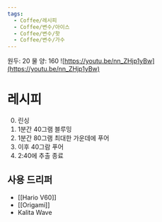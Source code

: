 ```yaml
---
tags:
  - Coffee/레시피
  - Coffee/변수/아이스
  - Coffee/변수/핫
  - Coffee/변수/가수
---
```

원두: 20
물 양: 160
![https://youtu.be/nn_ZHjp1yBw](https://youtu.be/nn_ZHjp1yBw)
# 레시피
0. 린싱
1. 1분간 40그램 블루밍
2. 1분간 80그램 최대한 가운데에 푸어
3. 이후 40그람 푸어
4. 2:40에 추출 종료
## 사용 드리퍼
- [[Hario V60]]
- [[Origami]]
- Kalita Wave